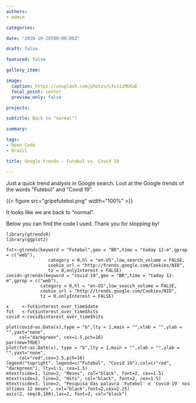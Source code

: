 ```yaml
---
authors:
- admin

categories: 

date: "2020-10-20T00:00:00Z"

draft: false

featured: false

gallery_item:

image:
  caption: https://unsplash.com/photos/LfviizMGKaE
  focal_point: center
  preview_only: false

projects:

subtitle: Back to "normal"?

summary: 

tags:
- Open Code
- Brazil

title: Google trends - Futebol vs. Covid 19

---
```


Just a quick trend analysis in Google search. Loot at the Google trends of the words "Futebol" and "Covid 19".

{{< figure src="gripefutebol.png" width="100%" >}}

It looks like we are back to "normal".

Below you can find the code I used. Thank you for stopping by!


    library(gtrendsR)
    library(ggplot2)
    
    fut<-gtrends(keyword = "Futebol",geo = "BR",time = "today 12-m",gprop = c("web"),
                    category = 0,hl = "en-US",low_search_volume = FALSE,
                    cookie_url = "http://trends.google.com/Cookies/NID",
                    tz = 0,onlyInterest = FALSE)
    covid<-gtrends(keyword = "covid 19",geo = "BR",time = "today 12-m",gprop = c("web"),
                 category = 0,hl = "en-US",low_search_volume = FALSE,
                 cookie_url = "http://trends.google.com/Cookies/NID",
                 tz = 0,onlyInterest = FALSE)
    
    x     <-fut$interest_over_time$date 
    fut   <-fut$interest_over_time$hits
    covid <-covid$interest_over_time$hits
    
    plot(covid~as.Date(x),type = "b",lty = 1,main = "",xlab = "",ylab = "",yaxt="none",
         col="darkgreen", cex=1.5,pch=16)
    par(new=TRUE)
    plot(fut~as.Date(x), type = "b",lty = 1,main = "",xlab = "",ylab = "",yaxt="none",
         col="red",cex=1.5,pch=16)
    legend("topright", legend=c("Futebol", "Covid 19"),col=c("red", "darkgreen"), lty=1:1, cex=1.5)
    mtext(side=1, line=2, "Meses", col="black", font=2, cex=1.5)
    mtext(side=2, line=2, "Hits", col="black", font=2, cex=1.5)
    mtext(side=3, line=2, "Pesquisa das palavra 'Futebol' e 'Covid-19' nos últimos 12 meses", col="black",font=2,cex=2.25)
    axis(2, seq(0,100),las=2, font=2, col="black")



